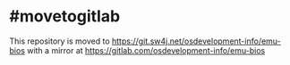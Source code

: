 # #movetogitlab

This repository is moved to https://git.sw4j.net/osdevelopment-info/emu-bios with a mirror at
https://gitlab.com/osdevelopment-info/emu-bios
